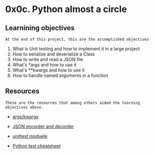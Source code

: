 # **0x0c. Python almost a circle**

## **Learnining objectives** 

```
At the end of this project, this are the accomplished objectives
```
1. What is Unit testing and how to implement it in a large project
2. How to serialize and deserialize a Class
3. How to write and read a JSON file
4. What's *args and how to use it
5. What's **kwargs and how to use it
6. How to handle named arguments in a function

## Resources

```
These are the resources that among others aided the learning objectives above.
```
 + [args/kwargs](https://yasoob.me/2013/08/04/args-and-kwargs-in-python-explained/)

 + [JSON encorder and decorder](https://docs.python.org/3/library/json.html)

 + [unittest moduele](https://docs.python.org/3.4/library/unittest.html#module-unittest)

 + [Python test cheatsheet](https://wwww.pythonsheets.com/notes/python-tests.html)
